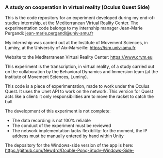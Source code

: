### A study on cooperation in virtual reality (Oculus Quest Side)

This is the code repository for an experiment developed during my end-of-studies internship, at the Mediterranean Virtual Reality Center. The experimentation code belongs to my internship manager Jean-Marie Pergandi: jean-marie.pergandi@univ-amu.fr

My internship was carried out at the Institute of Movement Sciences, in Luminy, at the University of Aix-Marseille: https://ism.univ-amu.fr

Website to the Mediterranean Virtual Reality Center: https://www.crvm.eu

This experiment is the transcription, in virtual reality, of a study carried out on the collaboration by the Behavioral Dynamics and Immersion team (at the Institute of Movement Sciences, Luminy).

This code is a piece of experimentation, made to work under the Oculus Quest. It uses the Unet API to work on the network. This version for Quest acts like a client: it only responsibilities are to move the racket to catch the ball.

The development of this experiment is not complete:
* The data recording is not 100% reliable
* The conduct of the experiment must be reviewed
* The network implementation lacks flexibility: for the moment, the IP address must be manually entered by hand within Unity

The depository for the Windows-side version of the app is here: https://github.com/New4rd/Double-Pong-Study-Windows-Side-
